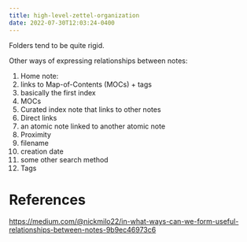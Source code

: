 ```yaml
---
title: high-level-zettel-organization
date: 2022-07-30T12:03:24-0400
---
```


Folders tend to be quite rigid.

Other ways of expressing relationships between notes:

1. Home note:
  1. links to Map-of-Contents (MOCs) + tags
  2. basically the first index
2. MOCs
  1. Curated index note that links to other notes
3. Direct links
  1. an atomic note linked to another atomic note
4. Proximity
  1. filename
  2. creation date
  3. some other search method
5. Tags

# References

https://medium.com/@nickmilo22/in-what-ways-can-we-form-useful-relationships-between-notes-9b9ec46973c6
